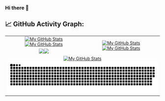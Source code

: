 ### Hi there 👋

<!--
**elisandrosgp/elisandrosgp** is a ✨ _special_ ✨ repository because its `README.md` (this file) appears on your GitHub profile.

Here are some ideas to get you started:

- 🔭 I’m currently working on ...
- 🌱 I’m currently learning ...
- 👯 I’m looking to collaborate on ...
- 🤔 I’m looking for help with ...
- 💬 Ask me about ...
- 📫 How to reach me: ...
- 😄 Pronouns: ...
- ⚡ Fun fact: ...
-->
## 📈 GitHub Activity Graph:

<table>
    <tr>
        <td align="center"><a href="https://github.com/elisandrosgp#gh-light-mode-only"><img src="https://github-readme-stats.vercel.app/api?username=elisandrosgp&show_icons=true&theme=default&include_all_commits=true#gh-light-mode-only" alt="My GitHub Stats"/></a><a href="https://github.com/elisandrosgp#gh-dark-mode-only"><img src="https://github-readme-stats.vercel.app/api?username=elisandrosgp&show_icons=true&theme=tokyonight&include_all_commits=true#gh-dark-mode-only" alt="My GitHub Stats"/></a></td>
        <td rowspan="2" align="center"><a href="https://github.com/elisandrosgp#gh-light-mode-only"><img src="https://github-readme-stats.vercel.app/api/top-langs/?username=elisandrosgp&theme=default&langs_count=8#gh-light-mode-only" alt="My GitHub Stats"/></a><a href="https://github.com/elisandrosgp#gh-dark-mode-only"><img src="https://github-readme-stats.vercel.app/api/top-langs/?username=elisandrosgp&theme=tokyonight&langs_count=8#gh-dark-mode-only" alt="My GitHub Stats"/></a></td>
    </tr>
    <tr>
        <td align="center"><a href="https://github.com/elisandrosgp#gh-light-mode-only"><img src="https://github-readme-streak-stats.herokuapp.com/?user=elisandrosgp&theme=default"/></a><a href="https://github.com/elisandrosgp#gh-dark-mode-only"><img src="https://github-readme-streak-stats.herokuapp.com/?user=elisandrosgp&theme=tokyonight"/></a></td>
    </tr>
    <tr>
        <td colspan="2" align="center"><a href="https://github.com/elisandrosgp#gh-light-mode-only"><img src="https://raw.githubusercontent.com/elisandrosgp/elisandrosgp/output/github-contribution-grid-snake-default.svg#gh-light-mode-only" alt="My GitHub Stats"/></a><a href="https://github.com/elisandrosgp#gh-dark-mode-only"><img src="https://raw.githubusercontent.com/elisandrosgp/elisandrosgp/output/github-contribution-grid-snake-dark.svg#gh-dark-mode-only" alt="My GitHub Stats"/></a></td>
    </tr>
</table>
